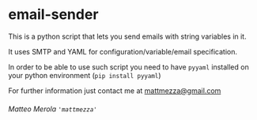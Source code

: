 email-sender
======

This is a python script that lets you send emails with string variables in it.

It uses SMTP and YAML for configuration/variable/email specification.

In order to be able to use such script you need to have `pyyaml` installed on your python environment (`pip install pyyaml`)

For further information just contact me at [mattmezza@gmail.com](mailto:mattmezza@gmail.com)



###### Matteo Merola `'mattmezza'`
